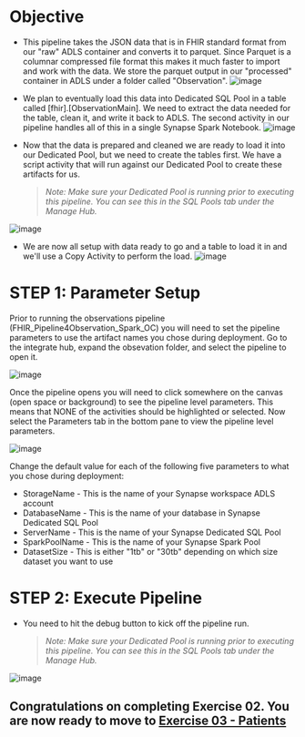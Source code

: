 # Objective
* This pipeline takes the JSON data that is in FHIR standard format from our "raw" ADLS container and converts it to parquet.  Since Parquet is a columnar compressed file format this makes it much faster to import and work with the data.  We store the parquet output in our "processed" container in ADLS under a folder called "Observation".
![image](https://user-images.githubusercontent.com/59613090/193125969-460256eb-b025-4e56-8e16-ad10677b54f2.png)


* We plan to eventually load this data into Dedicated SQL Pool in a table called [fhir].[ObservationMain].  We need to extract the data needed for the table, clean it, and write it back to ADLS.  The second activity in our pipeline handles all of this in a single Synapse Spark Notebook.
![image](https://user-images.githubusercontent.com/59613090/193125858-14673041-4408-4afb-a0f2-3017de0c4550.png)


* Now that the data is prepared and cleaned we are ready to load it into our Dedicated Pool, but we need to create the tables first.  We have a script activity that will run against our Dedicated Pool to create these artifacts for us.
    
    >*Note: Make sure your Dedicated Pool is running prior to executing this pipeline.  You can see this in the SQL Pools tab under the Manage Hub.*

![image](https://user-images.githubusercontent.com/59613090/193132332-12689085-0516-45ac-ab6d-ddd91ba3928d.png)


* We are now all setup with data ready to go and a table to load it in and we'll use a Copy Activity to perform the load.
![image](https://user-images.githubusercontent.com/59613090/193132405-61afde90-c500-4097-8060-58bc00f0411e.png)


# STEP 1: Parameter Setup
Prior to running the observations pipeline (FHIR_Pipeline4Observation_Spark_OC) you will need to set the pipeline parameters to use the artifact names you chose during deployment.  Go to the integrate hub, expand the obsevation folder, and select the pipeline to open it.

![image](https://user-images.githubusercontent.com/59613090/193133194-68a05a70-e2c7-43b9-81fa-393b2050b231.png)


Once the pipeline opens you will need to click somewhere on the canvas (open space or background) to see the pipeline level parameters.  This means that NONE of the activities should be highlighted or selected.  Now select the Parameters tab in the bottom pane to view the pipeline level parameters.

![image](https://user-images.githubusercontent.com/59613090/193143735-1d23e579-ba28-442e-94bb-e7f95c8c1be5.png)


Change the default value for each of the following five parameters to what you chose during deployment:
* StorageName - This is the name of your Synapse workspace ADLS account
* DatabaseName - This is the name of your database in Synapse Dedicated SQL Pool
* ServerName - This is the name of your Synapse Dedicated SQL Pool
* SparkPoolName - This is the name of your Synapse Spark Pool
* DatasetSize - This is either "1tb" or "30tb" depending on which size dataset you want to use

# STEP 2: Execute Pipeline
* You need to hit the debug button to kick off the pipeline run.
    >*Note: Make sure your Dedicated Pool is running prior to executing this pipeline.  You can see this in the SQL Pools tab under the Manage Hub.*

![image](https://user-images.githubusercontent.com/59613090/193143925-bcab20eb-d2d1-4b40-81fd-b464d2ad90d2.png)


## Congratulations on completing Exercise 02. You are now ready to move to [Exercise 03 - Patients](https://github.com/microsoft/AzureSynapseEndToEndDemo/blob/main/Exercise03-Patients/README.md)
